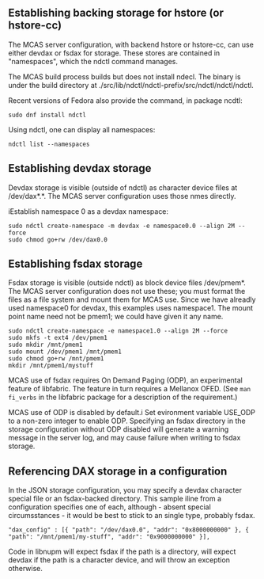 ## Establishing backing storage for hstore (or hstore-cc)

The MCAS server configuration, with backend hstore or hstore-cc, can
use either devdax or fsdax for storage.  These stores are contained in
"namespaces", which the ndctl command manages.

The MCAS build process builds but does not install ndecl.  The binary
is under the build directory at
./src/lib/ndctl/ndctl-prefix/src/ndctl/ndctl/ndctl.

Recent versions of Fedora also provide the command, in package ncdtl:

```
sudo dnf install ndctl
```

Using ndctl, one can display all namespaces:

```
ndctl list --namespaces
```


## Establishing devdax storage

Devdax storage is visible (outside of ndctl) as character device files at /dev/dax\*.\*.
The MCAS server configuration uses those nmes directly.

iEstablish namespace 0 as a devdax namespace:

```
sudo ndctl create-namespace -m devdax -e namespace0.0 --align 2M --force
sudo chmod go+rw /dev/dax0.0
```


## Establishing fsdax storage

Fsdax storage is visible (outside ndctl) as block device files
/dev/pmem\*.  The MCAS server configuration does not use these; you
must format the files as a file system and mount them for MCAS use.
Since we have alreadly used namespace0 for devdax, this examples uses
namespace1.  The mount point name need not be pmem1; we could have
given it any name.

```
sudo ndctl create-namespace -e namespace1.0 --align 2M --force
sudo mkfs -t ext4 /dev/pmem1
sudo mkdir /mnt/pmem1
sudo mount /dev/pmem1 /mnt/pmem1
sudo chmod go+rw /mnt/pmem1
mkdir /mnt/pmem1/mystuff
```

MCAS use of fsdax requires On Demand Paging (ODP), an experimental feature of libfabric.
The feature in turn requires a Mellanox OFED.
(See `man fi_verbs` in the libfabric package for a description of the requirement.)

MCAS use of ODP is disabled by default.i Set evironment variable
USE_ODP to a non-zero integer to enable ODP.  Specifying an fsdax
directory in the storage configuration without ODP disabled will
generate a warning message in the server log, and may cause failure
when writing to fsdax storage.

## Referencing DAX storage in a configuration

In the JSON storage configuration, you may specify a devdax character
special file or an fsdax-backed directory.  This sample iline from a
configuration specifies one of each, although - absent special
circumsstances - it would be best to stick to an single type, probably
fsdax.

```
"dax_config" : [{ "path": "/dev/dax0.0", "addr": "0x8000000000" }, { "path": "/mnt/pmem1/my-stuff", "addr": "0x9000000000" }],
```

Code in libnupm will expect fsdax if the path is a directory, will expect devdax if the path is a character device, and will throw an exception otherwise.
